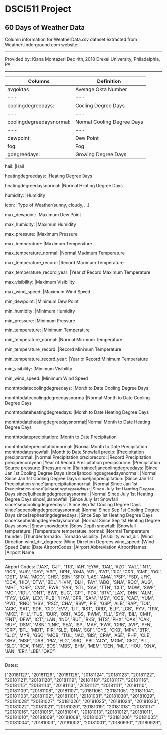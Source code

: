 # DSCI511 Project
## 60 Days of Weather Data
Column information for WeatherData.csv dataset extracted from WeatherUnderground.com website:
******************************************************************************************************************************************
Provided by:
Kiana Montazeri
Dec 4th, 2018
Drexel University, Philadelphia, PA
*****************************************************************************************************************************************
Columns | Definition |
--- | --- |
avgoktas 							                   |Average Okta Number
--- | --- |
coolingdegreedays: 					           |Cooling Degree Days
--- | --- |
coolingdegreedaysnormal: 		        |Normal Cooling Degree Days
--- | --- |
 dewpoint: 					               	   	|Dew Point
 fog: 							                	      |Fog
 gdegreedays: 					                	|Growing Degree Days
 
 hail: 								                     |Hail
 
 heatingdegreedays: 					           |Heating Degree Days
 
 heatingdegreedaysnormal: 			       |Normal Heating Degree Days
 
 humidity: 							                  |Humidity
 
 icon:							                      	|Type of Weather(sunny, cloudy, …)
 
 max_dewpoint:					                	|Maximum Dew Point
 
 max_humidity:					                	|Maximun Humidity
 
 max_pressure:					            	    |Maximum Pressure
 
 max_temperature:						             |Maximum Temperature
 
 max_temperature_normal:				        |Normal Maximum Temperature
 
 max_temperature_record:				        |Record Maximum Temperature
 
 max_temperature_record_year:		    	|Year of Record Maximum Temperature
 
 max_visibility:					          	    |Maximum Visibility
 
 max_wind_speed:				          	    	|Maximum Wind Speed
 
 min_dewpoint:					                	|Minimum Dew Point
 
 min_humidity:					            	    |Minimum Humidity
 
 min_pressure:					                 |Minimum Pressure
 
 min_temperature:					             	|Minimum Temperature
 
 min_temperature_normal:				        |Normal Minimum Temperature
 
 min_temperature_record:				        |Record Minimum Temperature
 
 min_temperature_record_year:		    	|Year of Record Minimum Temperature
 
 min_visibility:					               |Minimum Visibility
 
 min_wind_speed:						              |Minimum Wind Speed
 
 monthtodatecoolingdegreedays:		    |Month to Date Cooling Degree Days	
 
 monthtodatecoolingdegreedaysnormal:|Normal Month to Date Cooling Degree Days
 
 monthtodateheatingdegreedays:		    |Month to Date Heating Degree Days	
 
 monthtodateheatingdegreedaysnormal:|Normal Month to Date Heating Degree Days
 
 monthtodateprecipitation:			       |Month to Date Precipitation
 
 monthtodateprecipitationnormal:  		|Normal Month to Date Precipitation
 monthtodatesnowfall:				          	|Month to Date Snowfall
 precip:								                    |Precipitation
 precipnormal:						                |Normal Precipitation
 preciprecord:					                	|Record Precipitation
 preciprecordyear:				             	|Year of Record Precipitation
 precipsource:						                |Precipitation Source
 pressure:							                   |Pressure
 rain:								                      |Rain
 since1jancoolingdegreedays:			|Since Jan 1st Cooling Degree Days
 since1jancoolingdegreedaysnormal:		|Normal Since Jan 1st Cooling Degree Days
 since1janprecipitation:				|Since Jan 1st Precipitation
 since1janprecipitationnormal:		|Normal Since Jan 1st Precipitation
 since1julheatingdegreedays:			|Since July 1st Heating Degree Days
 since1julheatingdegreedaysnormal:		|Normal Since July 1st Heating Degree Days
 since1julsnowfall:					|Since July 1st Snowfall
 since1sepcoolingdegreedays:			|Since Sep 1st Cooling Degree Days
 since1sepcoolingdegreedaysnormal:		|Normal Since Sep 1st Cooling Degree Days
 since1sepheatingdegreedays:			|Since Sep 1st Heating Degree Days
 since1sepheatingdegreedaysnormal:		|Normal Since Sep 1st Heating Degree Days
 snow:								|Snow
 snowdepth:							|Snow Depth
 snowfall:							|Snowfall
 temperature:						|Temperature
 temperature_normal:					|Normal Temperature
 thunder:							|Thunder
 tornado:							|Tornado
 visibility:							|Visibility
 wind_dir:							|Wind Direction
 wind_dir_degrees:					|Wind Direction Degrees
 wind_speed:							|Wind Speed
 Date:								|Date
 AirportCodes:						|Airport Abbreviation
 AirportNames:						|Airport Name
******************************************************************************************************************************************
Airport Codes:
['JAX', 'GJT', 'TRI', 'IAH', 'EYW', 'DAL', 'AZO', 'AVL', 'INT', 'BGR', 
 'AUS', 'DAY', 'ABE', 'HPN', 'OMA', 'ATL', 'FAT', 'RIC', 'GRR', 'SMF', 
 'BOI', 'DET', 'MIA', 'MCO', 'CHS', 'SBN', 'SFO', 'LAS', 'AMA', 'PSP', 
 'FSD', 'JFK', 'DCA', 'HIO', 'DTW', 'BDL', 'HVN', 'DLH', 'FAY', 'ABQ', 
 'SNA', 'ROC', 'AUG', 'MHT', 'ORF', 'CVG', 'EWR', 'FAR', 'STL', 'SAV', 
 'TTN', 'CLT', 'MDW', 'SWF', 'MCI', 'RDU', 'ONT', 'BWI', 'EUG', 'GPT', 
 'PDX', 'BTV', 'LAX', 'DHN', 'ALM', 'TYS', 'LGA', 'LEX', 'PUB', 'HYA', 
 'CPR', 'SAN', 'MSY', 'COS', 'CAE', 'YUM', 'PVD', 'RNO', 'HSV', 'PSC', 
 'CHA', 'RSW', 'PIE', 'GSP', 'ALB', 'RAP', 'TOL', 'ACK', 'SAT', 'SDF', 
 'CID', 'EVV', 'LIT', 'RST', 'ORD', 'ELP', 'LGB', 'FYV', 'TPA', 'MKE', 
 'PHL', 'TUS', 'BUR', 'ORH', 'AGS', 'PWM', 'FLL', 'SYR', 'BIL', 'CMH', 
 'FNT', 'DFW', 'ICT', 'LAN', 'IND', 'RUT', 'RKS', 'HTS', 'PHX', 'OAK', 
 'CAK', 'BUF', 'DSM', 'MSN', 'LNK', 'SEA', 'ISP', 'MAF', 'FWA', 'GRB', 
 'AVP', 'PFN', 'CRP', 'BTL', 'MDT', 'PIR', 'SLE', 'BNA', 'SGF', 'CYS', 
 'CKB', 'MPV', 'BTR', 'SJC', 'MYR', 'GSO', 'MOB', 'TUL', 'JAC', 'BIS', 
 'CRW', 'ASE', 'PHF', 'CLE', 'SHV', 'MSP', 'DAB', 'PIA', 'FLG', 'SRQ', 
 'PBI', 'ACY', 'MGM', 'GEG', 'PIT', 'SLC', 'ROA', 'PNS', 'BOS', 'MBS', 
 'BHM', 'MEM', 'DEN', 'MLI', 'HOU', 'XNA', 'JAN', 'ERI', 'LBB', 'OKC']
******************************************************************************************************************************************
Dates:

["20181127", "20181126", "20181125", "20181124", "20181123", "20181122", 
 "20181121", "20181120", "20181119", "20181118", "20181117", "20181116", 
 "20181115", "20181114", "20181113", "20181112", "20181111", "20181110", 
 "20181109", "20181108", "20181107", "20181106", "20181105", "20181104", 
 "20181103", "20181102", "20181101", "20181031", "20181030", "20181029", 
 "20181028", "20181027", "20181026", "20181025", "20181024", "20181023", 
 "20181022", "20181021", "20181020", "20181019", "20181018", "20181017", 
 "20181016", "20181015", "20181014", "20181013", "20181012", "20181011", 
 "20181010", "20181009", "20181008", "20181007", "20181006", "20181005", 
 "20181004", "20181003", "20181002", "20181001", "20180930", "20180929"]
******************************************************************************************************************************************
